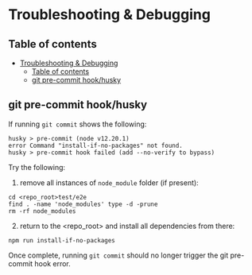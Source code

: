 # Troubleshooting & Debugging

## Table of contents

<!-- TOC -->

- [Troubleshooting & Debugging](#troubleshooting--debugging)
    - [Table of contents](#table-of-contents)
    - [git pre-commit hook/husky](#git-pre-commit-hookhusky)

<!-- /TOC -->

## git pre-commit hook/husky

If running `git commit` shows the following:

```
husky > pre-commit (node v12.20.1)
error Command "install-if-no-packages" not found.
husky > pre-commit hook failed (add --no-verify to bypass)
```

Try the following:

1. remove all instances of `node_module` folder (if present):

```
cd <repo_root>test/e2e
find . -name 'node_modules' type -d -prune
rm -rf node_modules
```

2. return to the <repo_root> and install all dependencies from there:

```
npm run install-if-no-packages
```

Once complete, running `git commit` should no longer trigger the git pre-commit hook error.